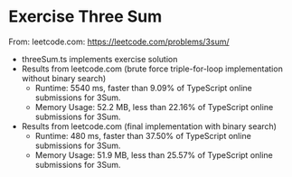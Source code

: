 # Exercise Three Sum

From: leetcode.com: https://leetcode.com/problems/3sum/

-   threeSum.ts implements exercise solution
-   Results from leetcode.com (brute force triple-for-loop implementation without binary search)
    -   Runtime: 5540 ms, faster than 9.09% of TypeScript online submissions for 3Sum.
    -   Memory Usage: 52.2 MB, less than 22.16% of TypeScript online submissions for 3Sum.
-   Results from leetcode.com (final implementation with binary search)
    -   Runtime: 480 ms, faster than 37.50% of TypeScript online submissions for 3Sum.
    -   Memory Usage: 51.9 MB, less than 25.57% of TypeScript online submissions for 3Sum.
